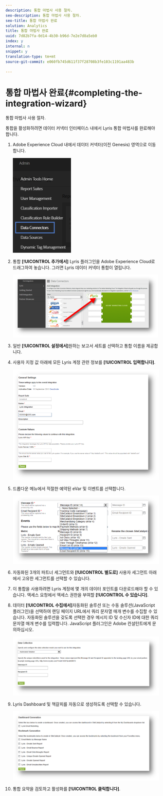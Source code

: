 ```yaml
---
description: 통합 마법사 사용 절차.
seo-description: 통합 마법사 사용 절차.
seo-title: 통합 마법사 완료
solution: Analytics
title: 통합 마법사 완료
uuid: 7d82b7fa-0d14-4b30-b96d-7e2e7d8a5eb0
index: y
internal: n
snippet: y
translation-type: tm+mt
source-git-commit: e060fb745d611f37f28708b3fe103c1191aa483b

---
```



# 통합 마법사 완료{#completing-the-integration-wizard}

통합 마법사 사용 절차.

통합을 활성화하려면 데이터 커넥터 인터페이스 내에서 Lyris 통합 마법사를 완료해야 합니다.

1. Adobe Experience Cloud 내에서 데이터 커넥터(이전 Genesis) 영역으로 이동합니다.

   ![](assets/data_connectors.png)

1. 통합 **[!UICONTROL 추가에서]** Lyris 플러그인을 Adobe Experience Cloud로 드래그하여 놓습니다. 그러면 Lyris 데이터 커넥터 통합이 열립니다.

   ![](assets/add_integration.png)

1. 일반 **[!UICONTROL 설정에서]**&#x200B;원하는 보고서 세트를 선택하고 통합 이름을 제공합니다.
1. 사용자 지정 값 아래에 모든 Lyris 계정 관련 정보를 **[!UICONTROL 입력합니다]**.

   ![](assets/general_settings.png)

1. 드롭다운 메뉴에서 적절한 예약된 eVar 및 이벤트를 선택합니다.

   ![](assets/variable_mapping.png)

1. 자동화된 3개의 파트너 세그먼트와 **[!UICONTROL 별도로]** 사용자 세그먼트 아래에서 고유한 세그먼트를 선택할 수 있습니다.
1. 이 통합을 사용하려면 Lyris 계정에 몇 개의 데이터 포인트를 다운로드해야 할 수 있습니다. 액세스 요청에서 액세스 권한을 부여할 **[!UICONTROL 수 있습니다]**.
1. 데이터 **[!UICONTROL 수집에서]**&#x200B;자동화된 솔루션 또는 수동 솔루션(JavaScript 플러그인)을 선택하여 랜딩 페이지 URL에서 쿼리 문자열 매개 변수를 수집할 수 있습니다. 자동화된 솔루션을 갖도록 선택한 경우 메시지 ID 및 수신자 ID에 대한 쿼리 문자열 매개 변수를 입력합니다. JavaScript 플러그인은 Adobe 컨설턴트에게 문의하십시오.

   ![](assets/data_collection.png)

1. Lyris Dashboard 및 책갈피를 자동으로 생성하도록 선택할 수 있습니다.

   ![](assets/dashboard_generation.png)

1. 통합 요약을 검토하고 활성화를 **[!UICONTROL 클릭합니다]**.

